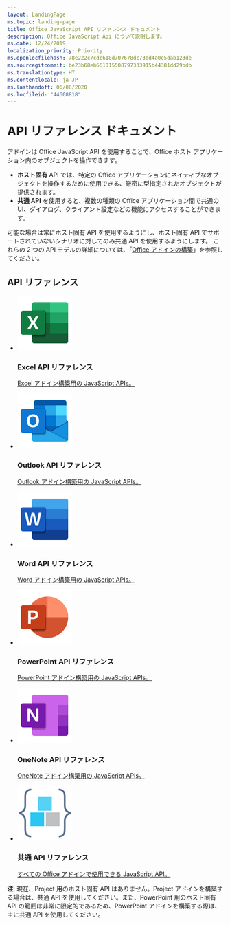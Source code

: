 ```yaml
---
layout: LandingPage
ms.topic: landing-page
title: Office JavaScript API リファレンス ドキュメント
description: Office JavaScript Api について説明します。
ms.date: 12/24/2019
localization_priority: Priority
ms.openlocfilehash: 78e222c7cdc618d707678dc73dd4a0e5dab123de
ms.sourcegitcommit: be23b68eb661015508797333915b44381dd29bdb
ms.translationtype: HT
ms.contentlocale: ja-JP
ms.lasthandoff: 06/08/2020
ms.locfileid: "44608818"
---
```

# <a name="api-reference-documentation"></a>API リファレンス ドキュメント

アドインは Office JavaScript API を使用することで、Office ホスト アプリケーション内のオブジェクトを操作できます。 

<ul>
    <li><b>ホスト固有</b> API では、特定の Office アプリケーションにネイティブなオブジェクトを操作するために使用できる、厳密に型指定されたオブジェクトが提供されます。</li>
    <li><b>共通 API</b> を使用すると、複数の種類の Office アプリケーション間で共通の UI、ダイアログ、クライアント設定などの機能にアクセスすることができます。</li>
</ul>

可能な場合は常にホスト固有 API を使用するようにし、ホスト固有 API でサポートされていないシナリオに対してのみ共通 API を使用するようにします。 これらの 2 つの API モデルの詳細については、「<a href="../overview/office-add-ins-fundamentals.md#api-models">Office アドインの構築</a>」を参照してください。

<h2>API リファレンス</h2>

<ul class="panelContent cardsF cols cols3">
    <li>
        <div class="cardSize">
            <div class="cardPadding">
                <div class="card">
                    <div class="cardImageOuter">
                        <div class="cardImage">
                            <a href="/javascript/api/excel"><img src="../images/index/logo-excel.svg" alt="Excel API reference docs" /></a>
                        </div>
                    </div>
                    <div class="cardText">
                        <h3>Excel API リファレンス</h3>
                        <p><a href="/javascript/api/excel">Excel アドイン構築用の JavaScript APIs。</a></p>
                    </div>
                </div>
            </div>
        </div>
    </li>
    <li>
        <div class="cardSize">
            <div class="cardPadding">
                <div class="card">
                    <div class="cardImageOuter">
                        <div class="cardImage">
                            <a href="/javascript/api/outlook"><img src="../images/index/logo-outlook.svg" alt="Outlook API reference docs" /></a>
                        </div>
                    </div>
                    <div class="cardText">
                        <h3>Outlook API リファレンス</h3>
                        <p><a href="/javascript/api/outlook">Outlook アドイン構築用の JavaScript APIs。</a></p>
                    </div>
                </div>
            </div>
        </div>
    </li>
    <li>
        <div class="cardSize">
            <div class="cardPadding">
                <div class="card">
                    <div class="cardImageOuter">
                        <div class="cardImage">
                            <a href="/javascript/api/word"><img src="../images/index/logo-word.svg" alt="Word API reference docs" /></a>
                        </div>
                    </div>
                    <div class="cardText">
                        <h3>Word API リファレンス</h3>
                        <p><a href="/javascript/api/word">Word アドイン構築用の JavaScript APIs。</a></p>
                    </div>
                </div>
            </div>
        </div>
    </li>
    <li>
        <div class="cardSize">
            <div class="cardPadding">
                <div class="card">
                    <div class="cardImageOuter">
                        <div class="cardImage">
                            <a href="/javascript/api/powerpoint"><img src="../images/index/logo-powerpoint.svg" alt="PowerPoint API reference docs" /></a>
                        </div>
                    </div>
                    <div class="cardText">
                        <h3>PowerPoint API リファレンス</h3>
                        <p><a href="/javascript/api/powerpoint">PowerPoint アドイン構築用の JavaScript APIs。</a></p>
                    </div>
                </div>
            </div>
        </div>
    </li>
    <li>
        <div class="cardSize">
            <div class="cardPadding">
                <div class="card">
                    <div class="cardImageOuter">
                        <div class="cardImage">
                            <a href="/javascript/api/onenote"><img src="../images/index/logo-onenote.svg" alt="OneNote API reference docs" /></a>
                        </div>
                    </div>
                    <div class="cardText">
                        <h3>OneNote API リファレンス</h3>
                        <p><a href="/javascript/api/onenote">OneNote アドイン構築用の JavaScript APIs。</a></p>
                    </div>
                </div>
            </div>
        </div>
    </li>
    <li>
        <div class="cardSize">
            <div class="cardPadding">
                <div class="card">
                    <div class="cardImageOuter">
                        <div class="cardImage">
                            <a href="/javascript/api/office"><img src="../images/index-landing-page/i_code-blocks.svg" alt="reference docs" /></a>
                        </div>
                    </div>
                    <div class="cardText">
                        <h3>共通 API リファレンス</h3>
                        <p><a href="/javascript/api/office">すべての Office アドインで使用できる JavaScript API。</a></p>
                    </div>
                </div>
            </div>
        </div>
    </li>
</ul>

<b>注</b>: 現在、Project 用のホスト固有 API はありません。Project アドインを構築する場合は、共通 API を使用してください。また、PowerPoint 用のホスト固有 API の範囲は非常に限定的であるため、PowerPoint アドインを構築する際は、主に共通 API を使用してください。
